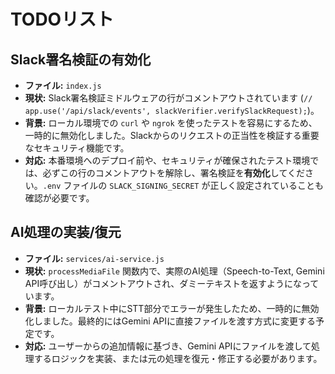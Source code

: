 # TODOリスト

## Slack署名検証の有効化

-   **ファイル:** `index.js`
-   **現状:** Slack署名検証ミドルウェアの行がコメントアウトされています (`// app.use('/api/slack/events', slackVerifier.verifySlackRequest);`)。
-   **背景:** ローカル環境での `curl` や `ngrok` を使ったテストを容易にするため、一時的に無効化しました。Slackからのリクエストの正当性を検証する重要なセキュリティ機能です。
-   **対応:** 本番環境へのデプロイ前や、セキュリティが確保されたテスト環境では、必ずこの行のコメントアウトを解除し、署名検証を**有効化**してください。`.env` ファイルの `SLACK_SIGNING_SECRET` が正しく設定されていることも確認が必要です。

## AI処理の実装/復元

-   **ファイル:** `services/ai-service.js`
-   **現状:** `processMediaFile` 関数内で、実際のAI処理（Speech-to-Text, Gemini API呼び出し）がコメントアウトされ、ダミーテキストを返すようになっています。
-   **背景:** ローカルテスト中にSTT部分でエラーが発生したため、一時的に無効化しました。最終的にはGemini APIに直接ファイルを渡す方式に変更する予定です。
-   **対応:** ユーザーからの追加情報に基づき、Gemini APIにファイルを渡して処理するロジックを実装、または元の処理を復元・修正する必要があります。
